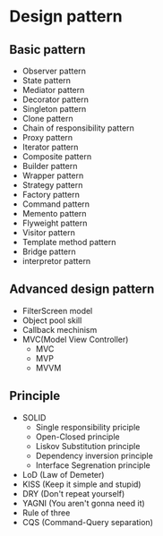 # Design pattern
## Basic pattern
* Observer pattern
* State pattern
* Mediator pattern
* Decorator pattern
* Singleton pattern
* Clone pattern
* Chain of responsibility pattern
* Proxy pattern
* Iterator pattern
* Composite pattern
* Builder pattern
* Wrapper pattern
* Strategy pattern
* Factory pattern
* Command pattern
* Memento pattern
* Flyweight pattern
* Visitor pattern
* Template method pattern
* Bridge pattern
* interpretor pattern

## Advanced design pattern
* FilterScreen model
* Object pool skill
* Callback mechinism
* MVC(Model View Controller)
    * MVC
    * MVP
    * MVVM

## Principle
* SOLID
    * Single responsibility priciple
    * Open-Closed principle
    * Liskov Substitution principle
    * Dependency inversion principle
    * Interface Segrenation principle
* LoD (Law of Demeter)
* KISS (Keep it simple and stupid)
* DRY (Don't repeat yourself)
* YAGNI (You aren't gonna need it)
* Rule of three
* CQS (Command-Query separation)
